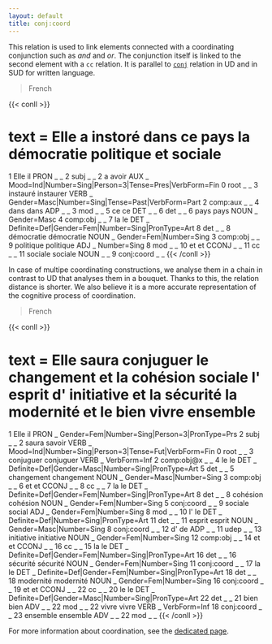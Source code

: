 ```yaml
---
layout: default
title: conj:coord
---
```


This relation is used to link elements connected with a coordinating conjunction such as *and* and *or*. The conjunction itself is linked to the second element with a `cc` relation. It is parallel to [`conj`](https://universaldependencies.org/u/dep/conj.html) relation in UD and in SUD for written language.

> French

{{< conll >}}
# text = Elle a instoré dans ce pays la démocratie politique et sociale
1	Elle	il	PRON	_	_	2	subj	_	_
2	a	avoir	AUX	_	Mood=Ind|Number=Sing|Person=3|Tense=Pres|VerbForm=Fin	0	root	_	_
3	instauré	instaurer	VERB	_	Gender=Masc|Number=Sing|Tense=Past|VerbForm=Part	2	comp:aux	_	_
4	dans	dans	ADP	_	_	3	mod	_	_
5	ce	ce	DET	_	_	6	det	_	_
6	pays	pays	NOUN	_	Gender=Masc	4	comp:obj	_	_
7	la	le	DET	_	Definite=Def|Gender=Fem|Number=Sing|PronType=Art	8	det	_	_
8	démocratie	démocratie	NOUN	_	Gender=Fem|Number=Sing	3	comp:obj	_	_
9	politique	politique	ADJ	_	Number=Sing	8	mod	_	_
10	et	et	CCONJ	_	_	11	cc	_	_
11	sociale	sociale	NOUN	_	_	9	conj:coord	_	_
{{< /conll >}}

In case of multipe coordinating constructions, we analyse them in a chain in contrast to UD that analyses them in a bouquet.
Thanks to this, the relation distance is shorter. We also believe it is a more accurate representation of the cognitive process of coordination.

> French

{{< conll >}}
# text = Elle saura conjuguer le changement et la cohésion sociale l' esprit d' initiative et la sécurité la modernité et le bien vivre ensemble
1	Elle	il	PRON	_	Gender=Fem|Number=Sing|Person=3|PronType=Prs	2	subj	_	_
2	saura	savoir	VERB	_	Mood=Ind|Number=Sing|Person=3|Tense=Fut|VerbForm=Fin	0	root	_	_
3	conjuguer	conjuguer	VERB	_	VerbForm=Inf	2	comp:obj@x	_	_
4	le	le	DET	_	Definite=Def|Gender=Masc|Number=Sing|PronType=Art	5	det	_	_
5	changement	changement	NOUN	_	Gender=Masc|Number=Sing	3	comp:obj	_	_
6	et	et	CCONJ	_	_	8	cc	_	_
7	la	le	DET	_	Definite=Def|Gender=Fem|Number=Sing|PronType=Art	8	det	_	_
8	cohésion	cohésion	NOUN	_	Gender=Fem|Number=Sing	5	conj:coord	_	_
9	sociale	social	ADJ	_	Gender=Fem|Number=Sing	8	mod	_	_
10	l'	le	DET	_	Definite=Def|Number=Sing|PronType=Art	11	det	_	_
11	esprit	esprit	NOUN	_	Gender=Masc|Number=Sing	8	conj:coord	_	_
12	d'	de	ADP	_	_	11	udep	_	_
13	initiative	initiative	NOUN	_	Gender=Fem|Number=Sing	12	comp:obj	_	_
14	et	et	CCONJ	_	_	16	cc	_	_
15	la	le	DET	_	Definite=Def|Gender=Fem|Number=Sing|PronType=Art	16	det	_	_
16	sécurité	sécurité	NOUN	_	Gender=Fem|Number=Sing	11	conj:coord	_	_
17	la	le	DET	_	Definite=Def|Gender=Fem|Number=Sing|PronType=Art	18	det	_	_
18	modernité	modernité	NOUN	_	Gender=Fem|Number=Sing	16	conj:coord	_	_
19	et	et	CCONJ	_	_	22	cc	_	_
20	le	le	DET	_	Definite=Def|Gender=Masc|Number=Sing|PronType=Art	22	det	_	_
21	bien	bien	ADV	_	_	22	mod	_	_
22	vivre	vivre	VERB	_	VerbForm=Inf	18	conj:coord	_	_
23	ensemble	ensemble	ADV	_	_	22	mod	_	_
{{< /conll >}}

For more information about coordination, see the [dedicated page](../../particular_phenomena/coord).